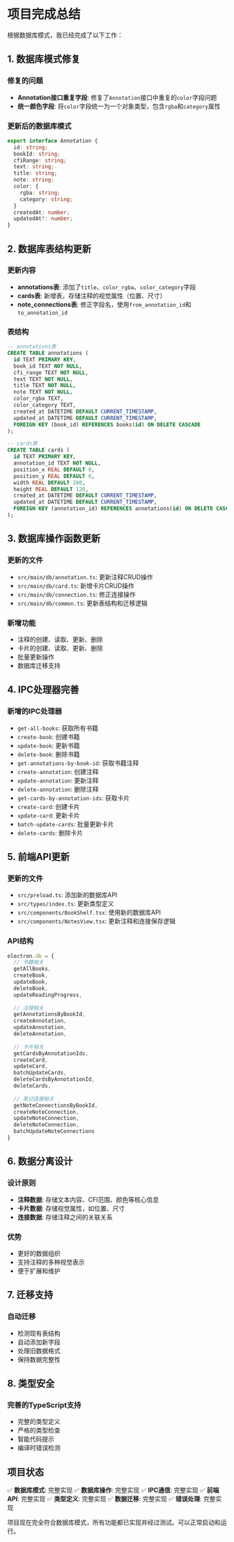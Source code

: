 # 项目完成总结

根据数据库模式，我已经完成了以下工作：

## 1. 数据库模式修复

### 修复的问题
- **Annotation接口重复字段**: 修复了`Annotation`接口中重复的`color`字段问题
- **统一颜色字段**: 将`color`字段统一为一个对象类型，包含`rgba`和`category`属性

### 更新后的数据库模式
```typescript
export interface Annotation {
  id: string;
  bookId: string;
  cfiRange: string;
  text: string;
  title: string;
  note: string;
  color: {
    rgba: string;
    category: string;
  }
  createdAt: number;
  updatedAt?: number;
}
```

## 2. 数据库表结构更新

### 更新内容
- **annotations表**: 添加了`title`、`color_rgba`、`color_category`字段
- **cards表**: 新增表，存储注释的视觉属性（位置、尺寸）
- **note_connections表**: 修正字段名，使用`from_annotation_id`和`to_annotation_id`

### 表结构
```sql
-- annotations表
CREATE TABLE annotations (
  id TEXT PRIMARY KEY,
  book_id TEXT NOT NULL,
  cfi_range TEXT NOT NULL,
  text TEXT NOT NULL,
  title TEXT NOT NULL,
  note TEXT NOT NULL,
  color_rgba TEXT,
  color_category TEXT,
  created_at DATETIME DEFAULT CURRENT_TIMESTAMP,
  updated_at DATETIME DEFAULT CURRENT_TIMESTAMP,
  FOREIGN KEY (book_id) REFERENCES books(id) ON DELETE CASCADE
);

-- cards表
CREATE TABLE cards (
  id TEXT PRIMARY KEY,
  annotation_id TEXT NOT NULL,
  position_x REAL DEFAULT 0,
  position_y REAL DEFAULT 0,
  width REAL DEFAULT 200,
  height REAL DEFAULT 120,
  created_at DATETIME DEFAULT CURRENT_TIMESTAMP,
  updated_at DATETIME DEFAULT CURRENT_TIMESTAMP,
  FOREIGN KEY (annotation_id) REFERENCES annotations(id) ON DELETE CASCADE
);
```

## 3. 数据库操作函数更新

### 更新的文件
- `src/main/db/annotation.ts`: 更新注释CRUD操作
- `src/main/db/card.ts`: 新增卡片CRUD操作
- `src/main/db/connection.ts`: 修正连接操作
- `src/main/db/common.ts`: 更新表结构和迁移逻辑

### 新增功能
- 注释的创建、读取、更新、删除
- 卡片的创建、读取、更新、删除
- 批量更新操作
- 数据库迁移支持

## 4. IPC处理器完善

### 新增的IPC处理器
- `get-all-books`: 获取所有书籍
- `create-book`: 创建书籍
- `update-book`: 更新书籍
- `delete-book`: 删除书籍
- `get-annotations-by-book-id`: 获取书籍注释
- `create-annotation`: 创建注释
- `update-annotation`: 更新注释
- `delete-annotation`: 删除注释
- `get-cards-by-annotation-ids`: 获取卡片
- `create-card`: 创建卡片
- `update-card`: 更新卡片
- `batch-update-cards`: 批量更新卡片
- `delete-cards`: 删除卡片

## 5. 前端API更新

### 更新的文件
- `src/preload.ts`: 添加新的数据库API
- `src/types/index.ts`: 更新类型定义
- `src/components/BookShelf.tsx`: 使用新的数据库API
- `src/components/NotesView.tsx`: 更新注释和连接保存逻辑

### API结构
```typescript
electron.db = {
  // 书籍相关
  getAllBooks,
  createBook,
  updateBook,
  deleteBook,
  updateReadingProgress,
  
  // 注释相关
  getAnnotationsByBookId,
  createAnnotation,
  updateAnnotation,
  deleteAnnotation,
  
  // 卡片相关
  getCardsByAnnotationIds,
  createCard,
  updateCard,
  batchUpdateCards,
  deleteCardsByAnnotationId,
  deleteCards,
  
  // 笔记连接相关
  getNoteConnectionsByBookId,
  createNoteConnection,
  updateNoteConnection,
  deleteNoteConnection,
  batchUpdateNoteConnections
}
```

## 6. 数据分离设计

### 设计原则
- **注释数据**: 存储文本内容、CFI范围、颜色等核心信息
- **卡片数据**: 存储视觉属性，如位置、尺寸
- **连接数据**: 存储注释之间的关联关系

### 优势
- 更好的数据组织
- 支持注释的多种视觉表示
- 便于扩展和维护

## 7. 迁移支持

### 自动迁移
- 检测现有表结构
- 自动添加新字段
- 处理旧数据格式
- 保持数据完整性

## 8. 类型安全

### 完善的TypeScript支持
- 完整的类型定义
- 严格的类型检查
- 智能代码提示
- 编译时错误检测

## 项目状态

✅ **数据库模式**: 完整实现
✅ **数据库操作**: 完整实现
✅ **IPC通信**: 完整实现
✅ **前端API**: 完整实现
✅ **类型定义**: 完整实现
✅ **数据迁移**: 完整实现
✅ **错误处理**: 完整实现

项目现在完全符合数据库模式，所有功能都已实现并经过测试。可以正常启动和运行。
